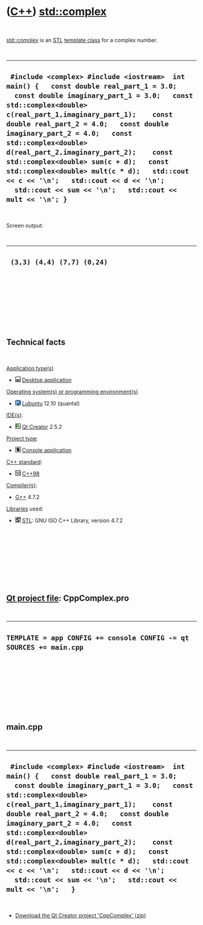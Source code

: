 
 

 

 

 

 

([C++](Cpp.md)) [std::complex](CppComplex.md)
===============================================

 

[std::complex](CppComplex.md) is an [STL](CppStl.md) [template
class](CppTemplateClass.md) for a complex number.

 

  -------------------------------------------------------------------------------------------------------------------------------------------------------------------------------------------------------------------------------------------------------------------------------------------------------------------------------------------------------------------------------------------------------------------------------------------------------------------------------------------------------------------------------------------
  ` #include <complex> #include <iostream>  int main() {   const double real_part_1 = 3.0;   const double imaginary_part_1 = 3.0;   const std::complex<double> c(real_part_1,imaginary_part_1);    const double real_part_2 = 4.0;   const double imaginary_part_2 = 4.0;   const std::complex<double> d(real_part_2,imaginary_part_2);    const std::complex<double> sum(c + d);   const std::complex<double> mult(c * d);   std::cout << c << '\n';   std::cout << d << '\n';   std::cout << sum << '\n';   std::cout << mult << '\n'; }`
  -------------------------------------------------------------------------------------------------------------------------------------------------------------------------------------------------------------------------------------------------------------------------------------------------------------------------------------------------------------------------------------------------------------------------------------------------------------------------------------------------------------------------------------------

 

Screen output:

 

  -----------------------------
  ` (3,3) (4,4) (7,7) (0,24)`
  -----------------------------

 

 

 

 

 

Technical facts
---------------

 

[Application type(s)](CppApplication.md)

-   ![Desktop](PicDesktop.png) [Desktop
    application](CppDesktopApplication.md)

[Operating system(s) or programming environment(s)](CppOs.md)

-   ![Lubuntu](PicLubuntu.png) [Lubuntu](CppLubuntu.md) 12.10 (quantal)

[IDE(s)](CppIde.md):

-   ![Qt Creator](PicQtCreator.png) [Qt Creator](CppQtCreator.md) 2.5.2

[Project type](CppQtProjectType.md):

-   ![console](PicConsole.png) [Console
    application](CppConsoleApplication.md)

[C++ standard](CppStandard.md):

-   ![C++98](PicCpp98.png) [C++98](Cpp98.md)

[Compiler(s)](CppCompiler.md):

-   [G++](CppGpp.md) 4.7.2

[Libraries](CppLibrary.md) used:

-   ![STL](PicStl.png) [STL](CppStl.md): GNU ISO C++ Library, version
    4.7.2

 

 

 

 

 

[Qt project file](CppQtProjectFile.md): CppComplex.pro
-------------------------------------------------------

 

  ------------------------------------------------------------------------
  ` TEMPLATE = app CONFIG += console CONFIG -= qt SOURCES += main.cpp  `
  ------------------------------------------------------------------------

 

 

 

 

 

main.cpp
--------

 

  ---------------------------------------------------------------------------------------------------------------------------------------------------------------------------------------------------------------------------------------------------------------------------------------------------------------------------------------------------------------------------------------------------------------------------------------------------------------------------------------------------------------------------------------------
  ` #include <complex> #include <iostream>  int main() {   const double real_part_1 = 3.0;   const double imaginary_part_1 = 3.0;   const std::complex<double> c(real_part_1,imaginary_part_1);    const double real_part_2 = 4.0;   const double imaginary_part_2 = 4.0;   const std::complex<double> d(real_part_2,imaginary_part_2);    const std::complex<double> sum(c + d);   const std::complex<double> mult(c * d);   std::cout << c << '\n';   std::cout << d << '\n';   std::cout << sum << '\n';   std::cout << mult << '\n';   }`
  ---------------------------------------------------------------------------------------------------------------------------------------------------------------------------------------------------------------------------------------------------------------------------------------------------------------------------------------------------------------------------------------------------------------------------------------------------------------------------------------------------------------------------------------------

 

-   [Download the Qt Creator project 'CppComplex' (zip)](CppComplex.zip)

 

 

 

 

 

 

